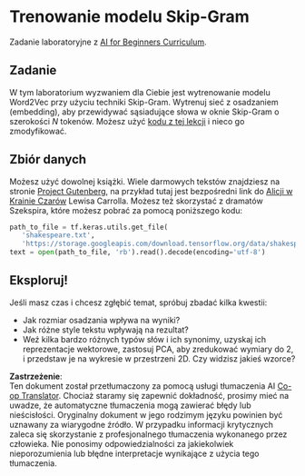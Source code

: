 <!--
CO_OP_TRANSLATOR_METADATA:
{
  "original_hash": "5130f01fdc5ebb83032b23d489027aac",
  "translation_date": "2025-08-24T10:16:57+00:00",
  "source_file": "lessons/5-NLP/15-LanguageModeling/lab/README.md",
  "language_code": "pl"
}
-->
# Trenowanie modelu Skip-Gram

Zadanie laboratoryjne z [AI for Beginners Curriculum](https://github.com/microsoft/ai-for-beginners).

## Zadanie

W tym laboratorium wyzwaniem dla Ciebie jest wytrenowanie modelu Word2Vec przy użyciu techniki Skip-Gram. Wytrenuj sieć z osadzaniem (embedding), aby przewidywać sąsiadujące słowa w oknie Skip-Gram o szerokości $N$ tokenów. Możesz użyć [kodu z tej lekcji](../../../../../../lessons/5-NLP/15-LanguageModeling/CBoW-TF.ipynb) i nieco go zmodyfikować.

## Zbiór danych

Możesz użyć dowolnej książki. Wiele darmowych tekstów znajdziesz na stronie [Project Gutenberg](https://www.gutenberg.org/), na przykład tutaj jest bezpośredni link do [Alicji w Krainie Czarów](https://www.gutenberg.org/files/11/11-0.txt) Lewisa Carrolla. Możesz też skorzystać z dramatów Szekspira, które możesz pobrać za pomocą poniższego kodu:

```python
path_to_file = tf.keras.utils.get_file(
   'shakespeare.txt', 
   'https://storage.googleapis.com/download.tensorflow.org/data/shakespeare.txt')
text = open(path_to_file, 'rb').read().decode(encoding='utf-8')
```

## Eksploruj!

Jeśli masz czas i chcesz zgłębić temat, spróbuj zbadać kilka kwestii:

* Jak rozmiar osadzania wpływa na wyniki?
* Jak różne style tekstu wpływają na rezultat?
* Weź kilka bardzo różnych typów słów i ich synonimy, uzyskaj ich reprezentacje wektorowe, zastosuj PCA, aby zredukować wymiary do 2, i przedstaw je na wykresie w przestrzeni 2D. Czy widzisz jakieś wzorce?

**Zastrzeżenie**:  
Ten dokument został przetłumaczony za pomocą usługi tłumaczenia AI [Co-op Translator](https://github.com/Azure/co-op-translator). Chociaż staramy się zapewnić dokładność, prosimy mieć na uwadze, że automatyczne tłumaczenia mogą zawierać błędy lub nieścisłości. Oryginalny dokument w jego rodzimym języku powinien być uznawany za wiarygodne źródło. W przypadku informacji krytycznych zaleca się skorzystanie z profesjonalnego tłumaczenia wykonanego przez człowieka. Nie ponosimy odpowiedzialności za jakiekolwiek nieporozumienia lub błędne interpretacje wynikające z użycia tego tłumaczenia.